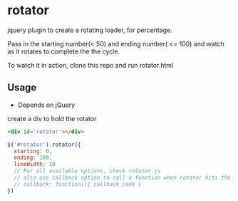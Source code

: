 rotator
=======

jquery plugin to create a rotating loader, for percentage.

Pass in the starting number(< 50) and ending number( <= 100) and watch as it rotates to complete the the cycle.


To watch it in action, clone this repo and run rotator.html


Usage
---------
- Depends on jQuery

create a div to hold the rotator
```html
<div id='rotator'></div>
```
```javascript
$('#rotator').rotator({
  starting: 0,
  ending: 100,
  lineWidth: 10
  // For all available options, check rotator.js
  // also use callback option to call a function when rotator hits the end
  // callback: function(){ callback_code }
})
```


